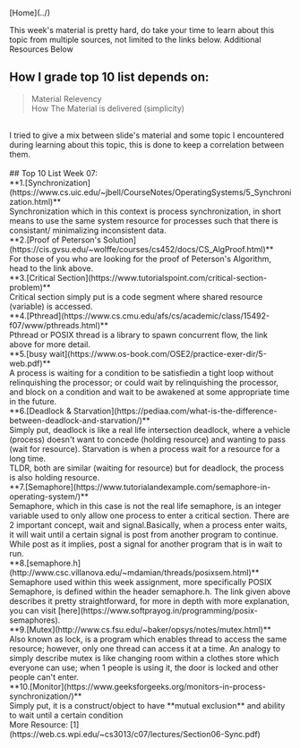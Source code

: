 ﻿---
permalink: /W07/
---
<br>
[Home](../)
<br>

This week's material is pretty hard, do take your time to learn about this topic from multiple sources, not limited to the links below. Additional Resources Below<br>
## How I grade top 10 list depends on: <br>
> Material Relevency<br>
> How The Material is delivered (simplicity)
<br>
I tried to give a mix between slide's material and some topic I encountered during learning about this topic, this is done to keep a correlation between them.
<br><br>
## Top 10 List Week 07:<br>
**1.[Synchronization](https://www.cs.uic.edu/~jbell/CourseNotes/OperatingSystems/5_Synchronization.html)**<br>
Synchronization which in this context is process synchronization, in short means to use the same system resource for processes such that there is consistant/ minimalizing inconsistent data.<br>
**2.[Proof of Peterson's Solution](https://cis.gvsu.edu/~wolffe/courses/cs452/docs/CS_AlgProof.html)**<br>
For those of you who are looking for the proof of Peterson's Algorithm, head to the link above.<br>
**3.[Critical Section](https://www.tutorialspoint.com/critical-section-problem)**<br>
Critical section simply put is a code segment where shared resource (variable) is accessed.<br>
**4.[Pthread](https://www.cs.cmu.edu/afs/cs/academic/class/15492-f07/www/pthreads.html)**<br>
Pthread or POSIX thread is a library to spawn concurrent flow, the link above for more detail.<br>
**5.[busy wait](https://www.os-book.com/OSE2/practice-exer-dir/5-web.pdf)**<br>
A process is waiting for a condition to be satisfiedin a tight loop without relinquishing the processor; or could wait by relinquishing the processor, and block on a condition and wait to be awakened at some appropriate time in the future.<br>
**6.[Deadlock & Starvation](https://pediaa.com/what-is-the-difference-between-deadlock-and-starvation/)**<br>
Simply put, deadlock is like a real life intersection deadlock, where a vehicle (process) doesn't want to concede (holding resource) and wanting to pass (wait for resource). Starvation is when a process wait for a resource for a long time.<br>
TLDR, both are similar (waiting for resource) but for deadlock, the process is also holding resource.<br>
**7.[Semaphore](https://www.tutorialandexample.com/semaphore-in-operating-system/)**<br>
Semaphore, which in this case is not the real life semaphore, is an integer variable used to only allow one process to enter a critical section. There are 2 important concept, wait and signal.Basically, when a process enter waits, it will wait until a certain signal is post from another program to continue. While post as it implies, post a signal for another program that is in wait to run.<br>
**8.[semaphore.h](http://www.csc.villanova.edu/~mdamian/threads/posixsem.html)**<br>
Semaphore used within this week assignment, more specifically POSIX Semaphore, is defined within the header semaphore.h. The link given above describes it pretty straightforward, for more in depth with more explanation, you can visit [here](https://www.softprayog.in/programming/posix-semaphores). <br>
**9.[Mutex](http://www.cs.fsu.edu/~baker/opsys/notes/mutex.html)**<br>
Also known as lock, is a program which enables thread to access the same resource; however, only one thread can access it at a time. An analogy to simply describe mutex is like changing room within a clothes store which everyone can use; when 1 people is using it, the door is locked and other people can't enter. <br>
**10.[Monitor](https://www.geeksforgeeks.org/monitors-in-process-synchronization/)**<br>
Simply put, it is a construct/object to have **mutual exclusion** and ability to wait until a certain condition<br>
More Resource:
[1](https://web.cs.wpi.edu/~cs3013/c07/lectures/Section06-Sync.pdf)